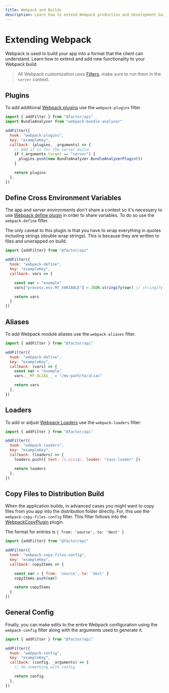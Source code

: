 ```yaml
---
title: Webpack and Builds
description: Learn how to extend Webpack production and development builds
---
```


# Extending Webpack

Webpack is used to build your app into a format that the client can understand. Learn how to extend and add new functionality to your Webpack build.

> All Webpack customization uses [Filters](./../filters-callbacks-events), make sure to run them in the `server` context.

## Plugins

To add additional [Webpack plugins](https://webpack.js.org/plugins/) use the `webpack-plugins` filter.

```js
import { addFilter } from "@factor/api"
import BundleAnalyzer from "webpack-bundle-analyzer"

addFilter({
  hook: "webpack-plugins",
  key: "exampleKey",
  callback: (plugins, _arguments) => {
    // Add if is for the server build
    if (_arguments.target == "server") {
      plugins.push(new BundleAnalyzer.BundleAnalyzerPlugin())
    }

    return plugins
  },
})
```

## Define Cross Environment Variables

The app and server environments don't share a context so it's necessary to use [Webpack define plugin](https://webpack.js.org/plugins/define-plugin/) in order to share variables. To do so use the `webpack-define` filter.

The only caveat to this plugin is that you have to wrap everything in quotes including strings (double wrap strings). This is because they are written to files and unwrapped on build.

```js
import {addFilter} from "@factor/api"

addFilter({
  hook: "webpack-define",
  key: "exampleKey",
  callback: vars => {

    const var = "example"
    vars["process.env.MY_VARIABLE"] = JSON.stringify(var) // stringify to wrap twice

    return vars
  }
})
```

## Aliases

To add Webpack module aliases use the `webpack-aliases` filter.

```js
import { addFilter } from "@factor/api"

addFilter({
  hook: "webpack-define",
  key: "exampleKey",
  callback: (vars) => {
    const var = "example"
    vars.__MY_ALIAS__ = "/my-path/to/alias"

    return vars
  },
})
```

## Loaders

To add or adjust [Webpack Loaders](https://webpack.js.org/loaders/) use the `webpack-loaders` filter:

```js
import { addFilter } from "@factor/api"

addFilter({
  hook: "webpack-loaders",
  key: "exampleKey",
  callback: (loaders) => {
    loaders.push({ test: /\.scss$/, loader: "sass-loader" })

    return loaders
  },
})
```

## Copy Files to Distribution Build

When the application builds, in advanced cases you might want to copy files from you app into the distribution folder directly. For, this use the `webpack-copy-files-config` filter. This filter follows into the [WebpackCopyPlugin](https://webpack.js.org/plugins/copy-webpack-plugin/) plugin.

The format for entries is `{ from: 'source', to: 'dest' }`

```js
import {addFilter} from "@factor/api"

addFilter({
  hook: "webpack-copy-files-config",
  key: "exampleKey",
  callback: copyItems => {

    const var = { from: 'source', to: 'dest' }
    copyItems.push(var)

    return copyItems
  }
})
```

## General Config

Finally, you can make edits to the entire Webpack configuration using the `webpack-config` filter along with the arguments used to generate it.

```js
import { addFilter } from "@factor/api"

addFilter({
  hook: "webpack-config",
  key: "exampleKey",
  callback: (config, _arguments) => {
    // do something with config

    return config
  },
})
```
